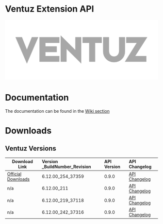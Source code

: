 # Ventuz Extension API
<p align="center">
  <img  src="images/ventuz.png">
</p>

# Documentation
The documentation can be found in the [Wiki section](https://github.com/VentuzTechnology/Ventuz.Extension.prerelease/wiki)

# Downloads
## Ventuz Versions
| Download Link        | Version _BuildNumber_Revision           | API Version | API Changelog |
| ------------- |:-------------|:-------------|:-------------|
| [Official Downloads](https://www.ventuz.com/downloads/files/versions/Ventuz_Setup_V6.12.00_x64.exe) | 6.12.00_254_37359 | 0.9.0 | [API Changelog](VersionChangeLog.md)|
| n/a  | 6.12.00_211 | 0.9.0 | [API Changelog](VersionChangeLog.md)|
| n/a  | 6.12.00_219_37118 | 0.9.0 | [API Changelog](VersionChangeLog.md)|
| n/a  | 6.12.00_242_37316 | 0.9.0 | [API Changelog](VersionChangeLog.md)|
